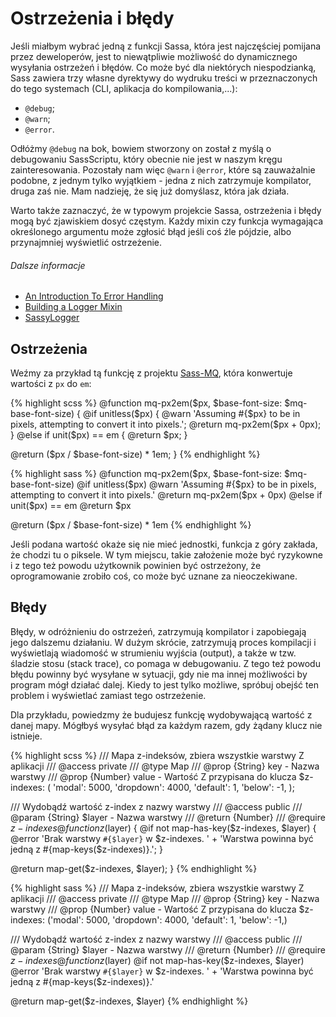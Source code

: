 
# Ostrzeżenia i błędy

Jeśli miałbym wybrać jedną z funkcji Sassa, która jest najczęściej pomijana przez deweloperów, jest to niewątpliwie możliwość do dynamicznego wysyłania ostrzeżeń i błędów. Co może być dla niektórych niespodzianką, Sass zawiera trzy własne dyrektywy do wydruku treści w przeznaczonych do tego systemach (CLI, aplikacja do kompilowania,...):

* `@debug`;
* `@warn`;
* `@error`.

Odłóżmy `@debug` na bok, bowiem stworzony on został z myślą o debugowaniu SassScriptu, który obecnie nie jest w naszym kręgu zainteresowania. Pozostały nam więc `@warn` i `@error`, które są zauważalnie podobne, z jednym tylko wyjątkiem - jedna z nich zatrzymuje kompilator, druga zaś nie. Mam nadzieję, że się już domyślasz, która jak działa.

Warto także zaznaczyć, że w typowym projekcie Sassa, ostrzeżenia i błędy mogą być zjawiskiem dosyć częstym. Każdy mixin czy funkcja wymagająca określonego argumentu może zgłosić błąd jeśli coś źle pójdzie, albo przynajmniej wyświetlić ostrzeżenie.



###### Dalsze informacje

* [An Introduction To Error Handling](http://webdesign.tutsplus.com/tutorials/an-introduction-to-error-handling-in-sass--cms-19996)
* [Building a Logger Mixin](http://webdesign.tutsplus.com/tutorials/building-a-logger-mixin-in-sass--cms-22070)
* [SassyLogger](https://github.com/HugoGiraudel/SassyLogger)






## Ostrzeżenia

Weźmy za przykład tą funkcję z projektu [Sass-MQ](https://github.com/sass-mq/sass-mq), która konwertuje wartości z `px` do `em`:

<div class="code-block">
  <div class="code-block__wrapper" data-syntax="scss">
{% highlight scss %}
@function mq-px2em($px, $base-font-size: $mq-base-font-size) {
  @if unitless($px) {
    @warn 'Assuming #{$px} to be in pixels, attempting to convert it into pixels.';
    @return mq-px2em($px + 0px);
  } @else if unit($px) == em {
    @return $px;
  }

  @return ($px / $base-font-size) * 1em;
}
{% endhighlight %}
  </div>
  <div class="code-block__wrapper" data-syntax="sass">
{% highlight sass %}
@function mq-px2em($px, $base-font-size: $mq-base-font-size)
  @if unitless($px)
    @warn 'Assuming #{$px} to be in pixels, attempting to convert it into pixels.'
    @return mq-px2em($px + 0px)
  @else if unit($px) == em
    @return $px

  @return ($px / $base-font-size) * 1em
{% endhighlight %}
  </div>
</div>

Jeśli podana wartość okaże się nie mieć jednostki, funkcja z góry zakłada, że chodzi tu o piksele. W tym miejscu, takie założenie może być ryzykowne i z tego też powodu użytkownik powinien być ostrzeżony, że oprogramowanie zrobiło coś, co może być uznane za nieoczekiwane.






## Błędy

Błędy, w odróżnieniu do ostrzeżeń, zatrzymują kompilator i zapobiegają jego dalszemu działaniu. W dużym skrócie, zatrzymują proces kompilacji i wyświetlają wiadomość w strumieniu wyjścia (output), a także w tzw. śladzie stosu (stack trace), co pomaga w debugowaniu. Z tego też powodu błędu powinny być wysyłane w sytuacji, gdy nie ma innej możliwości by program mógł działać dalej. Kiedy to jest tylko możliwe, spróbuj obejść ten problem i wyświetlać zamiast tego ostrzeżenie.

Dla przykładu, powiedzmy że budujesz funkcję wydobywającą wartość z danej mapy. Mógłbyś wysyłać błąd za każdym razem, gdy żądany klucz nie istnieje.

<div class="code-block">
  <div class="code-block__wrapper" data-syntax="scss">
{% highlight scss %}
/// Mapa z-indeksów, zbiera wszystkie warstwy Z aplikacji
/// @access private
/// @type Map
/// @prop {String} key - Nazwa warstwy
/// @prop {Number} value - Wartość Z przypisana do klucza
$z-indexes: (
  'modal': 5000,
  'dropdown': 4000,
  'default': 1,
  'below': -1,
);

/// Wydobądź wartość z-index z nazwy warstwy
/// @access public
/// @param {String} $layer - Nazwa warstwy
/// @return {Number}
/// @require $z-indexes
@function z($layer) {
  @if not map-has-key($z-indexes, $layer) {
    @error 'Brak warstwy `#{$layer}` w $z-indexes. '
         + 'Warstwa powinna być jedną z #{map-keys($z-indexes)}.';
  }

  @return map-get($z-indexes, $layer);
}
{% endhighlight %}
  </div>
  <div class="code-block__wrapper" data-syntax="sass">
{% highlight sass %}
/// Mapa z-indeksów, zbiera wszystkie warstwy Z aplikacji
/// @access private
/// @type Map
/// @prop {String} key - Nazwa warstwy
/// @prop {Number} value - Wartość Z przypisana do klucza
$z-indexes: ('modal': 5000, 'dropdown': 4000, 'default': 1, 'below': -1,)

/// Wydobądź wartość z-index z nazwy warstwy
/// @access public
/// @param {String} $layer - Nazwa warstwy
/// @return {Number}
/// @require $z-indexes
@function z($layer)
  @if not map-has-key($z-indexes, $layer)
    @error 'Brak warstwy `#{$layer}` w $z-indexes. '
         + 'Warstwa powinna być jedną z #{map-keys($z-indexes)}.'

  @return map-get($z-indexes, $layer)
{% endhighlight %}
  </div>
</div>
